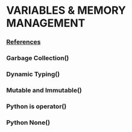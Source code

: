 # VARIABLES & MEMORY MANAGEMENT
### [References](google.com)
### Garbage Collection()
### Dynamic Typing()
### Mutable and Immutable()
### Python is operator()
### Python None()


